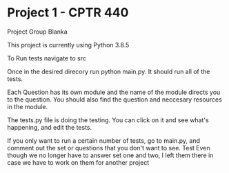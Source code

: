 # Project 1 - CPTR 440

Project Group Blanka


This project is currently using Python 3.8.5

To Run tests navigate to src

Once in the desired direcory run python main.py. It should run all of the tests.

Each Question has its own module and the name of the module directs you to the question. 
You should also find the question and neccesary resources in the module.

The tests.py file is doing the testing. You can click on it and see what's happening, and edit the tests.

If you only want to run a certain number of tests, go to main.py, 
and comment out the set or questions that you don't want to see.
Test
Even though we no longer have to answer set one and two, I left them there in case we have to work on them for another project